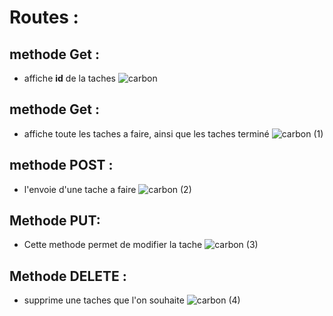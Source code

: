 # Routes : 
## methode Get : 
- affiche **id** de la taches
![carbon](https://user-images.githubusercontent.com/38507456/73122564-c3b7ed80-3f86-11ea-94ad-936090ad817f.png)

## methode Get : 
- affiche toute les taches a faire, ainsi que les taches terminé
![carbon (1)](https://user-images.githubusercontent.com/38507456/73122567-d6cabd80-3f86-11ea-8b40-18b3b96fa199.png)

## methode POST : 
- l'envoie d'une tache a faire
![carbon (2)](https://user-images.githubusercontent.com/38507456/73122573-e21de900-3f86-11ea-9a45-ba904c84aa04.png)
## Methode PUT: 
- Cette methode permet de modifier la tache
![carbon (3)](https://user-images.githubusercontent.com/38507456/73122575-eba75100-3f86-11ea-917e-b98c553c75c5.png)

## Methode DELETE : 
- supprime une taches que l'on souhaite
![carbon (4)](https://user-images.githubusercontent.com/38507456/73122581-f9f56d00-3f86-11ea-8062-49fb48805401.png)

